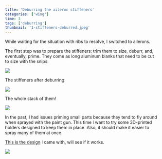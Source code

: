 ```yaml
---
title: 'Deburring the aileron stiffeners'
categories: ['wing']
time: 3
tags: ['deburring']
thumbnail: '1-stiffeners-deburred.jpeg'
---
```


While waiting for the situation with ribs to resolve, I switched to ailerons.

<!-- more -->

The first step was to prepare the stiffeners: trim them to size, deburr, and, eventually, prime. They come as long aluminum blanks that need to be cut to size with the snips:

![](./0-stiffeners.jpeg)

The stiffeners after deburring:

![](./1-stiffeners-deburred.jpeg)

The whole stack of them!

![](./2-stack-of-stiffeners.jpeg)

In the past, I had issues priming small parts because they tend to fly around when sprayed with the paint gun. This time I want to try some 3D-printed holders designed to keep them in place. Also, it should make it easier to spray many of them at once.

[This is the design](/STLs/PrimeStiffenerHolder.stl) I came with, will see if it works.

![](./3-priming-holder.jpeg)


